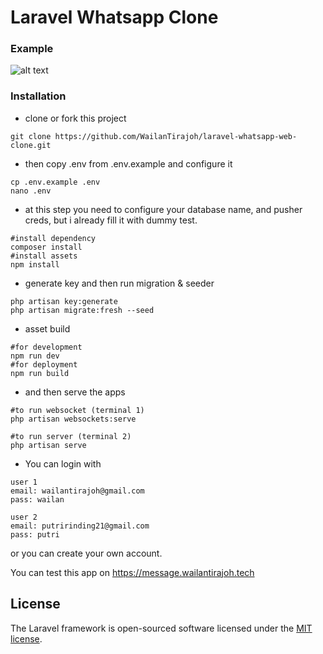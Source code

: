 # Laravel Whatsapp Clone

### Example

![alt text](https://github.com/WailanTirajoh/laravel-whatsapp-web-clone/blob/main/ex.jpg?raw=true)

### Installation

- clone or fork this project
```
git clone https://github.com/WailanTirajoh/laravel-whatsapp-web-clone.git
```

- then copy .env from .env.example and configure it
```
cp .env.example .env
nano .env
```

- at this step you need to configure your database name, and pusher creds, but i already fill it with dummy test.
```
#install dependency
composer install
#install assets
npm install
```

- generate key and then run migration & seeder
```
php artisan key:generate
php artisan migrate:fresh --seed
```

- asset build
```
#for development
npm run dev
#for deployment
npm run build
```

- and then serve the apps
```
#to run websocket (terminal 1)
php artisan websockets:serve

#to run server (terminal 2)
php artisan serve
```

- You can login with
```
user 1
email: wailantirajoh@gmail.com
pass: wailan

user 2
email: putririnding21@gmail.com
pass: putri
```

or you can create your own account.

You can test this app on https://message.wailantirajoh.tech

## License

The Laravel framework is open-sourced software licensed under the [MIT license](https://opensource.org/licenses/MIT).
